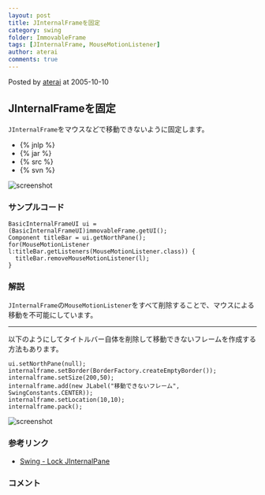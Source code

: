 ```yaml
---
layout: post
title: JInternalFrameを固定
category: swing
folder: ImmovableFrame
tags: [JInternalFrame, MouseMotionListener]
author: aterai
comments: true
---
```


Posted by [aterai](http://terai.xrea.jp/aterai.html) at 2005-10-10

## JInternalFrameを固定
`JInternalFrame`をマウスなどで移動できないように固定します。

- {% jnlp %}
- {% jar %}
- {% src %}
- {% svn %}

<!-- dummy comment line for breaking list -->

![screenshot](https://lh4.googleusercontent.com/_9Z4BYR88imo/TQTOXXz-C5I/AAAAAAAAAcQ/0qYBPzKq7js/s800/ImmovableFrame.png)

### サンプルコード
<pre class="prettyprint"><code>BasicInternalFrameUI ui = (BasicInternalFrameUI)immovableFrame.getUI();
Component titleBar = ui.getNorthPane();
for(MouseMotionListener l:titleBar.getListeners(MouseMotionListener.class)) {
  titleBar.removeMouseMotionListener(l);
}
</code></pre>

### 解説
`JInternalFrame`の`MouseMotionListener`をすべて削除することで、マウスによる移動を不可能にしています。

- - - -
以下のようにしてタイトルバー自体を削除して移動できないフレームを作成する方法もあります。

<pre class="prettyprint"><code>ui.setNorthPane(null);
internalframe.setBorder(BorderFactory.createEmptyBorder());
internalframe.setSize(200,50);
internalframe.add(new JLabel("移動できないフレーム", SwingConstants.CENTER));
internalframe.setLocation(10,10);
internalframe.pack();
</code></pre>

![screenshot](https://lh3.googleusercontent.com/_9Z4BYR88imo/TQTOZ803FiI/AAAAAAAAAcU/Bj1t9F8ZKqI/s800/ImmovableFrame1.png)

### 参考リンク
- [Swing - Lock JInternalPane](https://forums.oracle.com/thread/1392111)

<!-- dummy comment line for breaking list -->

### コメント
